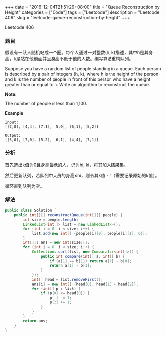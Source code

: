 +++
date = "2016-12-04T21:51:29+08:00"
title = "Queue Reconstruction by Height"
categories = ["Code"]
tags = ["Leetcode"]
description = "Leetcode 406"
slug = "leetcode-queue-reconstruction-by-height"
+++


Leetcode 406

### 题目

假设有一队人随机站成一个圈。每个人通过一对整数(h, k)描述，其中h是其身高，k是站在他前面并且身高不低于他的人数。编写算法重构队列。

Suppose you have a random list of people standing in a queue. Each person is described by a pair of integers (h, k), where h is the height of the person and k is the number of people in front of this person who have a height greater than or equal to h. Write an algorithm to reconstruct the queue.

__Note__:

The number of people is less than 1,100.

__Example__

```
Input:
[[7,0], [4,4], [7,1], [5,0], [6,1], [5,2]]

Output:
[[5,0], [7,0], [5,2], [6,1], [4,4], [7,1]]
```

### 分析

首先选出k值为0且身高最低的人，记为hi, ki，将其加入结果集。

然后更新队列，若队列中人员的身高≤hi，则令其k值 - 1（需要记录原始的k值）。

循环直到队列为空。

### 解法

```java
public class Solution {
    public int[][] reconstructQueue(int[][] people) {
        int size = people.length;
        LinkedList<int[]> list = new LinkedList<>();
        for (int i = 0; i < size; i++) {
            list.add(new int[] {people[i][0], people[i][1], 0});
        }
        int[][] ans = new int[size][];
        for (int i = 0; i < size; i++) {
            Collections.sort(list, new Comparator<int[]>() {
                public int compare(int[] a, int[] b) {
                    if (a[1] == b[1]) return a[0] - b[0];
                    return a[1] - b[1];
                }
            });
            int[] head = list.removeFirst();
            ans[i] = new int[] {head[0], head[1] + head[2]};
            for (int[] p : list) {
                if (p[0] <= head[0]) {
                    p[1] -= 1;
                    p[2] += 1;
                }
            }
        }
        return ans;
    }
}
```